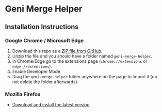 # Geni Merge Helper

## Installation Instructions

### Google Chrome / Microsoft Edge
1. Download this repo as a [ZIP file from GitHub](https://github.com/hazzik/geni-merge-helper/releases/latest/download/geni-merge-helper.zip).
2. Unzip the file and you should have a folder named `geni-merge-helper`.
3. In Chrome/Edge go to the extensions page (`chrome://extensions` or `edge://extensions`).
4. Enable Developer Mode.
5. Drag the `geni-merge-helper` folder anywhere on the page to import it (do not delete the folder afterwards).

### Mozilla Firefox
* [Download and install the latest version](https://github.com/hazzik/geni-merge-helper/releases/latest/download/geni-merge-helper.xpi)

